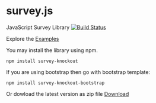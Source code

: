 # survey.js
JavaScript Survey Library
[![Build Status](https://api.shippable.com/projects/55ded2031895ca4474102b6d/badge)](https://app.shippable.com/projects/55ded2031895ca4474102b6d)

Explore the [Examples](http://andrewtelnov.github.io/surveyjs/)

You may install the library using npm.
```
npm install survey-knockout
```
If you are using bootstrap then go with bootstrap template:
```
npm install survey-knockout-bootstrap
```
Or dowload the latest version as zip file [Download](http://surveyjs.org/downloads/surveyjs.zip)

